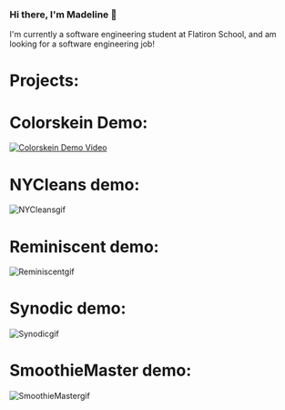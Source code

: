 ### Hi there, I'm Madeline 👋

I'm currently a software engineering student at Flatiron School, and am looking for a software engineering job!

# Projects: 

# Colorskein Demo:

[![Colorskein Demo Video](https://img.youtube.com/vi/IvZo3YYZD1I/0.jpg)](https://youtu.be/IvZo3YYZD1I)

# NYCleans demo: 

![NYCleansgif](https://user-images.githubusercontent.com/108838753/211165189-09c03276-20b4-4aad-a15f-f83b3d1e0155.gif)

# Reminiscent demo:

![Reminiscentgif](https://user-images.githubusercontent.com/107277084/205724542-1975c237-223f-4910-8056-7bfa8309d1f5.gif)

# Synodic demo:


![Synodicgif](https://user-images.githubusercontent.com/107277084/205724512-cfbbbaa1-b28f-4aa0-9441-36763ee4b77a.gif)


# SmoothieMaster demo:


![SmoothieMastergif](https://user-images.githubusercontent.com/107277084/205724559-2b3c2096-b3de-4f13-aabb-f5d13fa648ee.gif)


